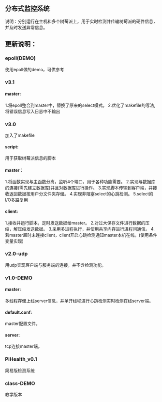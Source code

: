 ## 分布式监控系统

说明：分别运行在主机和多个树莓派上，用于实时检测并传输树莓派的硬件信息，并及时发送异常信息。

## 更新说明：

### epoll(DEMO)
  使用epoll做的demo，可供参考

### v3.1
#### master:
  1.将epoll整合到master中，替换了原来的select模式。
  2.优化了makefile的写法,将错误信息写入日志中不输出

### v3.0
  加入了makefile
#### script:
  用于获取树莓派信息的脚本

#### master：
  1.将函数实现与主函数分离，监听4个端口，用于各种功能需要。
  2.实现与数据库的连接(需先建立数据库)并且对数据库进行操作。
  3.实现脚本传输到客户端，并接收返回数据按用户分文件夹存储。
  4.实现非阻塞select的心跳检测。
  5.select的I/O多路复用

#### client:
  1.接收并运行脚本，定时发送数据给master。
  2.对过大保存文件进行数据的压缩，解压缩发送数据。
  3.采用多进程执行，并使用共享内存进行进程间通信。
  4.若master超时未连接client，client开启心跳检测通知master本机在线。(使用条件变量实现)

### v2.0-udp
  用udp实现客户端与服务端的连接，并不含检测功能。

### v1.0-DEMO

#### master:
  多线程存储上线server信息，并单开线程进行心跳检测实时检测在线server端。

#### default.conf:
  master配置文件。
#### server:
  tcp连接master端。

### PiHealth_v0.1
  简易版检测系统

### class-DEMO
  教学版本
